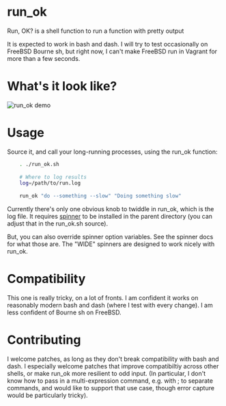 # run_ok
Run, OK? is a shell function to run a function with pretty output

It is expected to work in bash and dash. I will try to test occasionally on FreeBSD Bourne sh, but right now, I can't make FreeBSD run in Vagrant for more than a few seconds.

# What's it look like?

![run_ok demo](http://i.imgur.com/7gcOilK.gif)

# Usage

Source it, and call your long-running processes, using the run_ok function:

```bash
    . ./run_ok.sh
    
    # Where to log results
    log=/path/to/run.log
    
    run_ok "do --something --slow" "Doing something slow"
```

Currently there's only one obvious knob to twiddle in run_ok, which is the log file. It requires [spinner](http://github.com/swelljoe/spinner) to be installed in the parent directory (you can adjust that in the run_ok.sh source).

But, you can also override spinner option variables. See the spinner docs for what those are. The "WIDE" spinners are designed to work nicely with run_ok.

# Compatibility

This one is really tricky, on a lot of fronts. I am confident it works on reasonably modern bash and dash (where I test with every change). I am less confident of Bourne sh on FreeBSD.

# Contributing

I welcome patches, as long as they don't break compatibility with bash and dash. I especially welcome patches that improve compatibiltiy across other shells, or make run_ok more resilient to odd input. (In particular, I don't know how to pass in a multi-expression command, e.g. with ; to separate commands, and would like to support that use case, though error capture would be particularly tricky).
